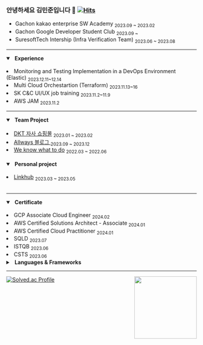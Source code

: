 ### 안녕하세요 김민준입니다 👋    [![Hits](https://hits.seeyoufarm.com/api/count/incr/badge.svg?url=https%3A%2F%2Fgithub.com%2Fminjun0707&count_bg=%23000000&title_bg=%23000000&icon=&icon_color=%23E7E7E7&title=hits&edge_flat=false)](https://hits.seeyoufarm.com)

<!-- [BLOG](https://imbusy.tistory.com/)  -->

- Gachon kakao enterprise SW Academy <sub> 2023.09 ~ 2023.02</sub>
- Gachon Google Developer Student Club <sub> 2023.09 ~</sub>
- SuresoftTech Intership (Infra Verification Team) <sub> 2023.06 ~ 2023.08</sub>

---

<details open>
<summary>&nbsp;<b> Experience </b></summary>
  
<br>
<li> Monitoring and Testing Implementation in a DevOps Environment (Elastic)  <sub> 2023.12.11~12.14 </sub> </li>
<li> Multi Cloud Orchestartion (Terraform) <sub> 2023.11.13~16 </sub>  </li>
<li> SK C&C UI/UX job training <sub> 2023.11.2~11.9 </sub> </li>
<li> AWS JAM <sub> 2023.11.2 </sub> </li>

</details>

---

<details open>
<summary>&nbsp;<b> Team Project </b></summary>
<br>
<li><a href="https://github.com/KEA-DoKebi">DKT 자사 쇼핑몰</a> <sub> 2023.01 ~ 2023.02 </sub></li>
<li><a href="https://github.com/KEA-Allways">Allways 블로그 </a> <sub> 2023.09 ~ 2023.12 </sub></li>
<li><a href="https://github.com/minjun0707/assignment-notification">We know what to do</a> <sub> 2022.03 ~ 2022.06 </sub></li>
<br>
</details>

<details open>
<summary>&nbsp;<b> Personal project </b></summary>
<br>
<li><a href="https://github.com/minjun0707/Linkhub-BE">Linkhub</a> <sub> 2023.03 ~ 2023.05 </sub></li>
<br>
</details>

--- 

<details open>
<summary>&nbsp;<b> Certificate </b></summary>
<br>
<li> GCP Associate Cloud Engineer  <sub> 2024.02 </sub> </li>
<li> AWS Certified Solutions Architect - Associate<sub> 2024.01 </sub> </li>
<li> AWS Certified Cloud Practitioner <sub> 2024.01 </sub> </li>
<li> SQLD <sub> 2023.07 </sub> </li>
<li> ISTQB <sub> 2023.06 </sub>  </li>
<li> CSTS <sub> 2023.06 </sub> </li>
  
</details>


<details close>
<summary>&nbsp;<b> Languages & Frameworks </b></summary>
  
--- 
  
## Languages & Frameworks
- Java, Spring Boot
## Infrastructures
- Cloud
  - Kakao Cloud
  - AWS EC2, AWS S3, AWS CloudFront, AWS Lambda, AWS Lambda@Edge
- CI/CD
  - Github Actions, Jenkins
- etc
  - Docker, Infisical, Ubuntu
## Testing & Observability
- JUnit5, SonarQube, Elastic, Kibana, Google analytics
## Collaboration Tool
- Jira, Slack, Notion

</details>

---

[![Solved.ac Profile](http://mazassumnida.wtf/api/v2/generate_badge?boj=jmk7117)](https://solved.ac/jmk7117/)
<img align='right' src="https://github-readme-stats.vercel.app/api?username=minjun0707" height="165">


